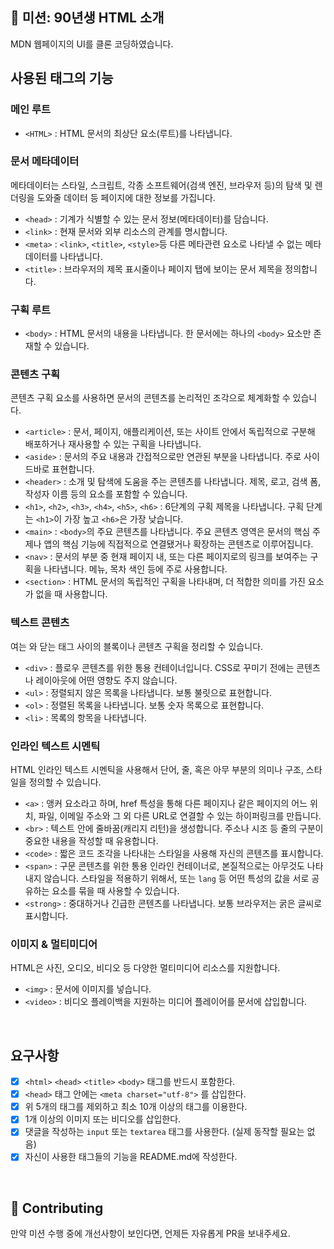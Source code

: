 ## 🚀 미션: 90년생 HTML 소개

MDN 웹페이지의 UI를 클론 코딩하였습니다.

## 사용된 태그의 기능

### 메인 루트

- `<HTML>` : HTML 문서의 최상단 요소(루트)를 나타냅니다.

### 문서 메타데이터

메타데이터는 스타일, 스크립트, 각종 소프트웨어(검색 엔진, 브라우저 등)의 탐색 및 렌더링을 도와줄 데이터 등 페이지에 대한 정보를 가집니다.

- `<head>` : 기계가 식별할 수 있는 문서 정보(메타데이터)를 담습니다.
- `<link>` : 현재 문서와 외부 리소스의 관계를 명시합니다.
- `<meta>` : `<link>`, `<title>`, `<style>`등 다른 메타관련 요소로 나타낼 수 없는 메타데이터를 나타냅니다.
- `<title>` : 브라우저의 제목 표시줄이나 페이지 탭에 보이는 문서 제목을 정의합니다.


### 구획 루트

- `<body>` : HTML 문서의 내용을 나타냅니다. 한 문서에는 하나의 `<body>` 요소만 존재할 수 있습니다.


### 콘텐츠 구획

콘텐츠 구획 요소를 사용하면 문서의 콘텐츠를 논리적인 조각으로 체계화할 수 있습니다.

- `<article>` : 문서, 페이지, 애플리케이션, 또는 사이트 안에서 독립적으로 구분해 배포하거나 재사용할 수 있는 구획을 나타냅니다.
- `<aside>` : 문서의 주요 내용과 간접적으로만 연관된 부분을 나타냅니다. 주로 사이드바로 표현합니다.
- `<header>` : 소개 및 탐색에 도움을 주는 콘텐츠를 나타냅니다. 제목, 로고, 검색 폼, 작성자 이름 등의 요소를 포함할 수 있습니다.
- `<h1>`, `<h2>`, `<h3>`, `<h4>`, `<h5>`, `<h6>` : 6단계의 구획 제목을 나타냅니다. 구획 단계는 `<h1>`이 가장 높고 `<h6>`은 가장 낮습니다.
- `<main>` : `<body>`의 주요 콘텐츠를 나타냅니다. 주요 콘텐츠 영역은 문서의 핵심 주제나 앱의 핵심 기능에 직접적으로 연결됐거나 확장하는 콘텐츠로 이루어집니다.
- `<nav>` : 문서의 부분 중 현재 페이지 내, 또는 다른 페이지로의 링크를 보여주는 구획을 나타냅니다. 메뉴, 목차 색인 등에 주로 사용합니다.
- `<section>` : HTML 문서의 독립적인 구획을 나타내며, 더 적합한 의미를 가진 요소가 없을 때 사용합니다.

### 텍스트 콘텐츠

여는 <body>와 닫는 </body> 태그 사이의 블록이나 콘텐츠 구획을 정리할 수 있습니다.

- `<div>` : 플로우 콘텐츠를 위한 통용 컨테이너입니다. CSS로 꾸미기 전에는 콘텐츠나 레이아웃에 어떤 영향도 주지 않습니다.
- `<ul>` : 정렬되지 않은 목록을 나타냅니다. 보통 불릿으로 표현합니다.
- `<ol>` : 정렬된 목록을 나타냅니다. 보통 숫자 목록으로 표현합니다.
- `<li>` : 목록의 항목을 나타냅니다.

### 인라인 텍스트 시멘틱

HTML 인라인 텍스트 시멘틱을 사용해서 단어, 줄, 혹은 아무 부분의 의미나 구조, 스타일을 정의할 수 있습니다.

- `<a>` : 앵커 요소라고 하며, href 특성을 통해 다른 페이지나 같은 페이지의 어느 위치, 파일, 이메일 주소와 그 외 다른 URL로 연결할 수 있는 하이퍼링크를 만듭니다.
- `<br>` : 텍스트 안에 줄바꿈(캐리지 리턴)을 생성합니다. 주소나 시조 등 줄의 구분이 중요한 내용을 작성할 때 유용합니다.
- `<code>` : 짧은 코드 조각을 나타내는 스타일을 사용해 자신의 콘텐츠를 표시합니다.
- `<span>` : 구문 콘텐츠를 위한 통용 인라인 컨테이너로, 본질적으로는 아무것도 나타내지 않습니다. 스타일을 적용하기 위해서, 또는 `lang` 등 어떤 특성의 값을 서로 공유하는 요소를 묶을 때 사용할 수 있습니다.
- `<strong>` : 중대하거나 긴급한 콘텐츠를 나타냅니다. 보통 브라우저는 굵은 글씨로 표시합니다.

### 이미지 & 멀티미디어

HTML은 사진, 오디오, 비디오 등 다양한 멀티미디어 리소스를 지원합니다.

- `<img>` : 문서에 이미지를 넣습니다.
- `<video>` : 비디오 플레이백을 지원하는 미디어 플레이어를 문서에 삽입합니다.

<br/>

## 요구사항 

- [x]  `<html>` `<head>` `<title>`  `<body>` 태그를 반드시 포함한다. 
- [x]  `<head>` 태그 안에는 `<meta charset="utf-8">` 를 삽입한다.
- [x]  위 5개의 태그를 제외하고 최소 10개 이상의 태그를 이용한다.
- [x]  1개 이상의 이미지 또는 비디오를 삽입한다.
- [x]  댓글을 작성하는 `input` 또는 `textarea` 태그를 사용한다. (실제 동작할 필요는 없음)
- [x]  자신이 사용한 태그들의 기능을 README.md에 작성한다.

<br/>

## 👏 Contributing

만약 미션 수행 중에 개선사항이 보인다면, 언제든 자유롭게 PR을 보내주세요. 
